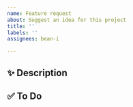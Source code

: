 ```yaml
---
name: Feature request
about: Suggest an idea for this project
title: ''
labels: ''
assignees: bean-i

---
```


## ✨ Description

## ✅ To Do
